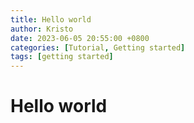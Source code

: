 ```yaml
---
title: Hello world
author: Kristo
date: 2023-06-05 20:55:00 +0800
categories: [Tutorial, Getting started]
tags: [getting started]
---
```


# Hello world